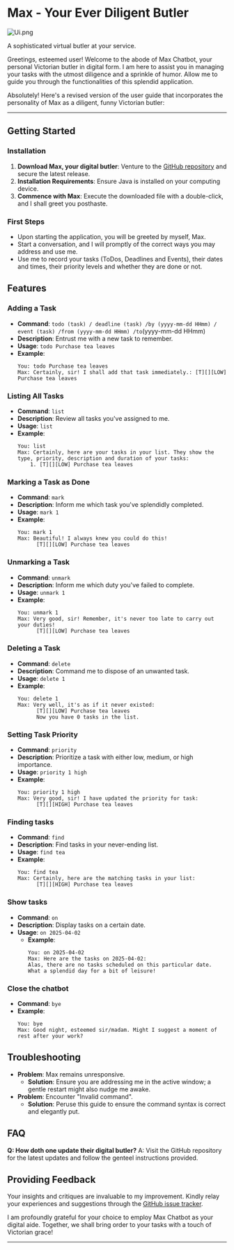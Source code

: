 # Max - Your Ever Diligent Butler

![Ui.png](/Users/rajirajeev/Documents/Karthika/NUS/Github/ip/docs/Ui.png)

A sophisticated virtual butler at your service.

Greetings, esteemed user! Welcome to the abode of Max Chatbot, your personal Victorian butler in digital form. I am here to assist you in managing your tasks with the utmost diligence and a sprinkle of humor. Allow me to guide you through the functionalities of this splendid application.

Absolutely! Here's a revised version of the user guide that incorporates the personality of Max as a diligent, funny Victorian butler:

---
## Getting Started

### Installation
1. **Download Max, your digital butler**: Venture to the [GitHub repository](https://github.com/karthu0301/ip) and secure the latest release.
2. **Installation Requirements**: Ensure Java is installed on your computing device.
3. **Commence with Max**: Execute the downloaded file with a double-click, and I shall greet you posthaste.

### First Steps
- Upon starting the application, you will be greeted by myself, Max.
- Start a conversation, and I will promptly of the correct ways you may address and use me.
- Use me to record your tasks (ToDos, Deadlines and Events), their dates and times, their priority levels and whether they are done or not.

## Features

### Adding a Task
- **Command**: `todo (task) / deadline (task) /by (yyyy-mm-dd HHmm) / event (task) /from (yyyy-mm-dd HHmm) /to`(yyyy-mm-dd HHmm)
- **Description**: Entrust me with a new task to remember.
- **Usage**: `todo Purchase tea leaves`
- **Example**:
  ```
  You: todo Purchase tea leaves
  Max: Certainly, sir! I shall add that task immediately.: [T][][LOW] Purchase tea leaves
  ```

### Listing All Tasks
- **Command**: `list`
- **Description**: Review all tasks you've assigned to me.
- **Usage**: `list`
- **Example**:
  ```
  You: list
  Max: Certainly, here are your tasks in your list. They show the type, priority, description and duration of your tasks:
      1. [T][][LOW] Purchase tea leaves
  ```

### Marking a Task as Done
- **Command**: `mark`
- **Description**: Inform me which task you've splendidly completed.
- **Usage**: `mark 1`
- **Example**:
  ```
  You: mark 1
  Max: Beautiful! I always knew you could do this!
        [T][][LOW] Purchase tea leaves
  ```

### Unmarking a Task
- **Command**: `unmark`
- **Description**: Inform me which duty you've failed to complete.
- **Usage**: `unmark 1`
- **Example**:
  ```
  You: unmark 1
  Max: Very good, sir! Remember, it's never too late to carry out your duties!
        [T][][LOW] Purchase tea leaves
  ```

### Deleting a Task
- **Command**: `delete`
- **Description**: Command me to dispose of an unwanted task.
- **Usage**: `delete 1`
- **Example**:
  ```
  You: delete 1
  Max: Very well, it's as if it never existed: 
        [T][][LOW] Purchase tea leaves
        Now you have 0 tasks in the list.
  ```

### Setting Task Priority
- **Command**: `priority`
- **Description**: Prioritize a task with either low, medium, or high importance.
- **Usage**: `priority 1 high`
- **Example**:
  ```
  You: priority 1 high
  Max: Very good, sir! I have updated the priority for task:
        [T][][HIGH] Purchase tea leaves
  ```

### Finding tasks
- **Command**: `find`
- **Description**: Find tasks in your never-ending list.
- **Usage**: `find tea`
- **Example**:
  ```
  You: find tea
  Max: Certainly, here are the matching tasks in your list:
        [T][][HIGH] Purchase tea leaves
  ```

### Show tasks
- **Command**: `on`
- **Description**: Display tasks on a certain date.
- **Usage**: `on 2025-04-02`
   - **Example**:
     ```
     You: on 2025-04-02
     Max: Here are the tasks on 2025-04-02:
     Alas, there are no tasks scheduled on this particular date. What a splendid day for a bit of leisure!
     ```

### Close the chatbot
- **Command**: `bye`
- **Example**:
  ```
  You: bye
  Max: Good night, esteemed sir/madam. Might I suggest a moment of rest after your work?
  ```

## Troubleshooting
- **Problem**: Max remains unresponsive.
   - **Solution**: Ensure you are addressing me in the active window; a gentle restart might also nudge me awake.
- **Problem**: Encounter "Invalid command".
   - **Solution**: Peruse this guide to ensure the command syntax is correct and elegantly put.

## FAQ

**Q: How doth one update their digital butler?**
A: Visit the GitHub repository for the latest updates and follow the genteel instructions provided.

## Providing Feedback

Your insights and critiques are invaluable to my improvement. Kindly relay your experiences and suggestions through the [GitHub issue tracker](https://github.com/karthu0301/ip/issues).

I am profoundly grateful for your choice to employ Max Chatbot as your digital aide. Together, we shall bring order to your tasks with a touch of Victorian grace!

---
